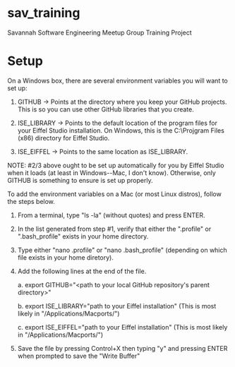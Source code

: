 # sav_training
Savannah Software Engineering Meetup Group Training Project

Setup
=====
On a Windows box, there are several environment variables you will want to set up:

1. GITHUB -> Points at the directory where you keep your GitHub projects. This is so you can use other GitHub libraries that you create.

2. ISE_LIBRARY -> Points to the default location of the program files for your Eiffel Studio installation. On Windows, this is the C:\Projgram Files (x86) directory for Eiffel Studio.

3. ISE_EIFFEL -> Points to the same location as ISE_LIBRARY.

NOTE: #2/3 above ought to be set up automatically for you by Eiffel Studio when it loads (at least in Windows--Mac, I don't know). Otherwise, only GITHUB is something to ensure is set up properly.


To add the environment variables on a Mac (or most Linux distros), follow the steps below.

1.	From a terminal, type "ls -la" (without quotes) and press ENTER.

2.	In the list generated from step #1, verify that either the ".profile" or ".bash_profile" exists in your home directory.

3.	Type either "nano .profile" or "nano .bash_profile" (depending on which file exists in your home diretory).

4.	Add the following lines at the end of the file.

	a. export GITHUB="<path to your local GitHub repository's parent directory>"

	b. export ISE_LIBRARY="path to your Eiffel installation" (This is most likely in "/Applications/Macports/")

	c. export ISE_EIFFEL="path to your Eiffel installation" (This is most likely in "/Applications/Macports/")

5. Save the file by pressing Control+X then typing "y" and pressing ENTER when prompted to save the "Write Buffer"